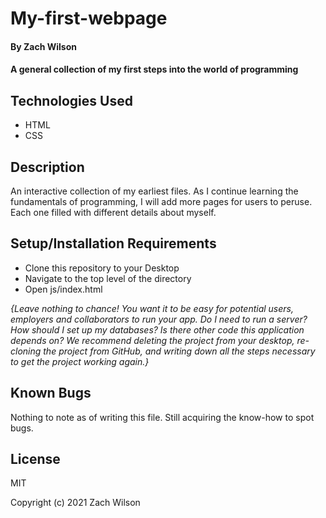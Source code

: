 # My-first-webpage

#### By Zach Wilson

#### A general collection of my first steps into the world of programming

## Technologies Used

* HTML
* CSS

## Description

An interactive collection of my earliest files. As I continue learning the fundamentals of programming, I will add more pages for users to peruse. Each one filled with different details about myself.

## Setup/Installation Requirements

* Clone this repository to your Desktop
* Navigate to the top level of the directory
* Open js/index.html

_{Leave nothing to chance! You want it to be easy for potential users, employers and collaborators to run your app. Do I need to run a server? How should I set up my databases? Is there other code this application depends on? We recommend deleting the project from your desktop, re-cloning the project from GitHub, and writing down all the steps necessary to get the project working again.}_

## Known Bugs

Nothing to note as of writing this file. Still acquiring the know-how to spot bugs.

## License

MIT

Copyright (c) 2021 Zach Wilson
